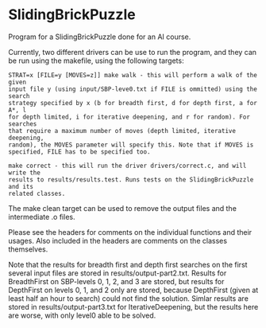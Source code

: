 # SlidingBrickPuzzle
Program for a SlidingBrickPuzzle done for an AI course.

Currently, two different drivers can be use to run the program, and they can be run using the
makefile, using the following targets:
	
	STRAT=x [FILE=y [MOVES=z]] make walk - this will perform a walk of the given
	input file y (using input/SBP-leve0.txt if FILE is ommitted) using the search
	strategy specified by x (b for breadth first, d for depth first, a for A*, l
	for depth limited, i for iterative deepening, and r for random). For searches
	that require a maximum number of moves (depth limited, iterative deepening,
	random), the MOVES parameter will specify this. Note that if MOVES is
	specified, FILE has to be specified too.
 	
	make correct - this will run the driver drivers/correct.c, and will write the
	results to results/results.test. Runs tests on the SlidingBrickPuzzle and its
	related classes.

The make clean target can be used to remove the output files and the intermediate .o files.

Please see the headers for comments on the individual functions and their usages. Also included in
the headers are comments on the classes themselves.


Note that the results for breadth first and depth first searches on the first several input files
are stored in results/output-part2.txt. Results for BreadthFirst on SBP-levels 0, 1, 2, and 3 are
stored, but results for DepthFirst on levels 0, 1, and 2 only are stored, because DepthFirst (given
at least half an hour to search) could not find the solution. Simlar results are stored in
results/output-part3.txt for IterativeDeepening, but the results here are worse, with only level0
able to be solved.
